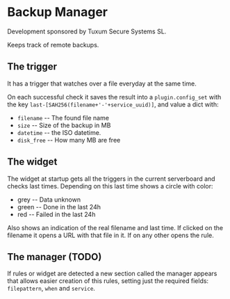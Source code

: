# Backup Manager

Development sponsored by Tuxum Secure Systems SL.

Keeps track of remote backups.

## The trigger

It has a trigger that watches over a file everyday at the same time.

On each successful check it saves the result into a `plugin.config_set` with the
key `last-[SAH256(filename+'-'+service_uuid)]`, and value a dict with:

* `filename` -- The found file name
* `size` -- Size of the backup in MB
* `datetime` -- the ISO datetime.
* `disk_free` -- How many MB are free

## The widget

The widget at startup gets all the triggers in the current serverboard and
checks last times. Depending on this last time shows a circle with color:

* grey -- Data unknown
* green -- Done in the last 24h
* red -- Failed in the last 24h

Also shows an indication of the real filename and last time. If clicked on the
filename it opens a URL with that file in it. If on any other opens the rule.

## The manager (**TODO**)

If rules or widget are detected a new section called the manager appears that
allows easier creation of this rules, setting just the required fields:
`filepattern`, `when` and `service`.
